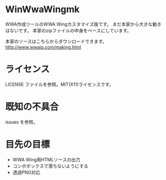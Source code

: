 # WinWwaWingmk
WWA作成ツールのWWA Wingカスタマイズ版です。 まだ本家から大きな動きはないです。 
本家のzipファイルの中身をベースにしています。

本家のソースはこちらからダウンロードできます。
http://www.wwajp.com/making.html

# ライセンス
LICENSE ファイルを参照。MIT(X11)ライセンスです。

# 既知の不具合
issues を参照。

# 目先の目標
- WWA Wing用HTMLソースの出力
- コンボボックスで落ちないようにする
- 透過PNG対応